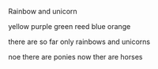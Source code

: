 Rainbow and unicorn 

yellow 
purple 
green
reed 
blue
orange

there are so far only rainbows and unicorns

noe there are ponies
now ther are horses
